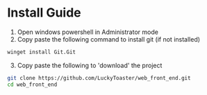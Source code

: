 # Install Guide
1. Open windows powershell in Administrator mode
2. Copy paste the following command to install git (if not installed)
```bash
winget install Git.Git
```
3. Copy paste the following to 'download' the project
```bash
git clone https://github.com/LuckyToaster/web_front_end.git
cd web_front_end
```
